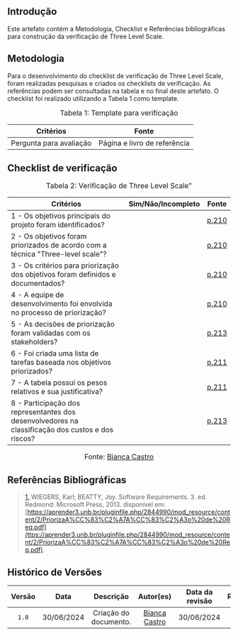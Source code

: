 ## Introdução

Este artefato contém a Metodologia, Checklist e Referências bibliográficas para construção da verificação de Three Level Scale. 

## Metodologia

Para o desenvolvimento do checklist de verificação de Three Level Scale, foram realizadas pesquisas e criados os checklists de verificação. As referências podem ser consultadas na tabela e no final deste artefato. O checklist foi realizado utilizando a Tabela 1 como template.

<font size="3"><p style="text-align: center">Tabela 1: Template para verificação</p></font>

<center>

Critérios | Fonte
--|--
Pergunta para avaliação| Página e livro de referência

</center>

## Checklist de verificação

<font size="3"><p style="text-align: center">Tabela 2: Verificação de Three Level Scale"</p></font>


| Critérios | Sim/Não/Incompleto | Fonte |
|-----------|---------------------|-------|
| 1 - Os objetivos principais do projeto foram identificados? |  | <a id="TEC1" href="#RP1">p.210</a>  |
| 2 - Os objetivos foram priorizados de acordo com a técnica "Three-level scale"? |  | <a id="TEC1" href="#RP1">p.210</a>  |
| 3 - Os critérios para priorização dos objetivos foram definidos e documentados? |  | <a id="TEC1" href="#RP1">p.210</a>  |
| 4 - A equipe de desenvolvimento foi envolvida no processo de priorização? |  | <a id="TEC1" href="#RP1">p.210</a>  |
| 5 - As decisões de priorização foram validadas com os stakeholders? |  | <a id="TEC1" href="#RP1">p.213</a>  |
| 6 - Foi criada uma lista de tarefas baseada nos objetivos priorizados? |  | <a id="TEC1" href="#RP1">p.211</a>  |
| 7 - A tabela possui os pesos relativos e sua justificativa? |  | <a id="TEC1" href="#RP1">p.211</a>  |
| 8 - Participação dos representantes dos desenvolvedores na classificação dos custos e dos riscos? |  | <a id="TEC1" href="#RP1">p.213</a>  |


<font size="3"><p style="text-align: center">Fonte: [Bianca Castro](https://github.com/BiancaPatrocinio7) </p></font>

## Referências Bibliográficas
> <a id="RP1" href="#TEC1">1.</a> WIEGERS, Karl; BEATTY, Joy. Software Requirements. 3. ed. Redmond: Microsoft Press, 2013. disponível em: [https://aprender3.unb.br/pluginfile.php/2844990/mod_resource/content/2/PriorizaA%CC%83%C2%A7A%CC%83%C2%A3o%20de%20Req.pdf](ttps://aprender3.unb.br/pluginfile.php/2844990/mod_resource/content/2/PriorizaA%CC%83%C2%A7A%CC%83%C2%A3o%20de%20Req.pdf).


## Histórico de Versões

| Versão | Data | Descrição | Autor(es) | Data da revisão | Revisor(es) |
| :--: | :--: | :--: | :--: | :--: | :--: |
|`1.0` | 30/06/2024 | Criação do documento. |[Bianca Castro](https://github.com/BiancaPatrocinio7)| 30/06/2024 |[Gabriel Souza](https://github.com/GabrielMS00)|   
